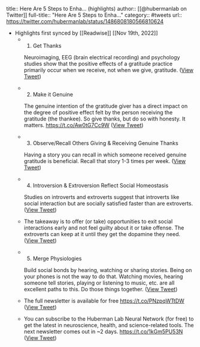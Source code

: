 title:: Here Are 5 Steps to Enha... (highlights)
author:: [[@hubermanlab on Twitter]]
full-title:: "Here Are 5 Steps to Enha..."
category:: #tweets
url:: https://twitter.com/hubermanlab/status/1486808180566810624

- Highlights first synced by [[Readwise]] [[Nov 19th, 2022]]
	- 1) Get Thanks
	  
	  Neuroimaging, EEG (brain electrical recording) and psychology studies show that the positive effects of a gratitude practice primarily occur when we receive, not when we give, gratitude. ([View Tweet](https://twitter.com/hubermanlab/status/1486808182483681280))
	- 2) Make it Genuine
	  
	  The genuine intention of the gratitude giver has a direct impact on the degree of positive effect felt by the person receiving the gratitude (the thankee). So give thanks, but do so with honesty. It matters. https://t.co/Aw0tG7Cc9W ([View Tweet](https://twitter.com/hubermanlab/status/1486808184647868416))
	- 3) Observe/Recall Others Giving & Receiving Genuine Thanks
	  
	  Having a story you can recall in which someone received genuine gratitude is beneficial. Recall that story 1-3 times per week. ([View Tweet](https://twitter.com/hubermanlab/status/1486808187118362628))
	- 4) Introversion & Extroversion Reflect Social Homeostasis
	  
	  Studies on introverts and extroverts suggest that introverts like social interaction but are socially satisfied faster than are extroverts. ([View Tweet](https://twitter.com/hubermanlab/status/1486808189416837121))
	- The takeaway is to offer (or take) opportunities to exit social interactions early and not feel guilty about it or take offense. The extroverts can keep at it until they get the dopamine they need. ([View Tweet](https://twitter.com/hubermanlab/status/1486808191698571266))
	- 5) Merge Physiologies
	  
	  Build social bonds by hearing, watching or sharing stories. Being on your phones is not the way to do that. Watching movies, hearing someone tell stories, playing or listening to music, etc. are all excellent paths to this. Do those things together. ([View Tweet](https://twitter.com/hubermanlab/status/1486808194319982592))
	- The full newsletter is available for free https://t.co/PNzpqWTtDW ([View Tweet](https://twitter.com/hubermanlab/status/1486808196748513281))
	- You can subscribe to the Huberman Lab Neural Network (for free) to get the latest in neuroscience, health, and science-related tools. The next newsletter comes out in ~2 days. https://t.co/1kGm5PU53N ([View Tweet](https://twitter.com/hubermanlab/status/1486808200124923904))